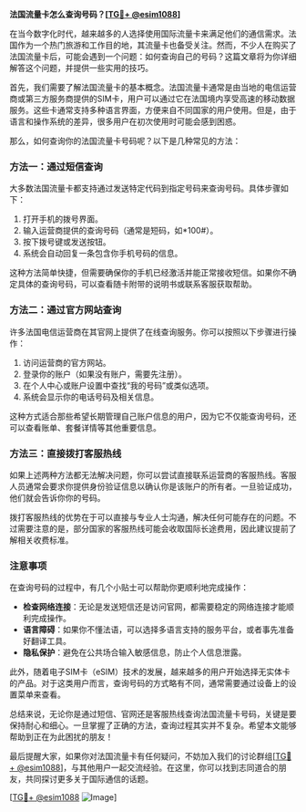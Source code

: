 **法国流量卡怎么查询号码？[[TG💪+ @esim1088](https://t.me/s/esim1088)]**

在当今数字化时代，越来越多的人选择使用国际流量卡来满足他们的通信需求。法国作为一个热门旅游和工作目的地，其流量卡也备受关注。然而，不少人在购买了法国流量卡后，可能会遇到一个问题：如何查询自己的号码？这篇文章将为你详细解答这个问题，并提供一些实用的技巧。

首先，我们需要了解法国流量卡的基本概念。法国流量卡通常是由当地的电信运营商或第三方服务商提供的SIM卡，用户可以通过它在法国境内享受高速的移动数据服务。这些卡通常支持多种语言界面，方便来自不同国家的用户使用。但是，由于语言和操作系统的差异，很多用户在初次使用时可能会感到困惑。

那么，如何查询你的法国流量卡号码呢？以下是几种常见的方法：

### 方法一：通过短信查询

大多数法国流量卡都支持通过发送特定代码到指定号码来查询号码。具体步骤如下：

1. 打开手机的拨号界面。
2. 输入运营商提供的查询号码（通常是短码，如*100#）。
3. 按下拨号键或发送按钮。
4. 系统会自动回复一条包含你手机号码的信息。

这种方法简单快捷，但需要确保你的手机已经激活并能正常接收短信。如果你不确定具体的查询号码，可以查看随卡附带的说明书或联系客服获取帮助。

### 方法二：通过官方网站查询

许多法国电信运营商在其官网上提供了在线查询服务。你可以按照以下步骤进行操作：

1. 访问运营商的官方网站。
2. 登录你的账户（如果没有账户，需要先注册）。
3. 在个人中心或账户设置中查找“我的号码”或类似选项。
4. 系统会显示你的电话号码及相关信息。

这种方式适合那些希望长期管理自己账户信息的用户，因为它不仅能查询号码，还可以查看账单、套餐详情等其他重要信息。

### 方法三：直接拨打客服热线

如果上述两种方法都无法解决问题，你可以尝试直接联系运营商的客服热线。客服人员通常会要求你提供身份验证信息以确认你是该账户的所有者。一旦验证成功，他们就会告诉你你的号码。

拨打客服热线的优势在于可以直接与专业人士沟通，解决任何可能存在的问题。不过需要注意的是，部分国家的客服热线可能会收取国际长途费用，因此建议提前了解相关收费标准。

### 注意事项

在查询号码的过程中，有几个小贴士可以帮助你更顺利地完成操作：

- **检查网络连接**：无论是发送短信还是访问官网，都需要稳定的网络连接才能顺利完成操作。
- **语言障碍**：如果你不懂法语，可以选择多语言支持的服务平台，或者事先准备好翻译工具。
- **隐私保护**：避免在公共场合输入敏感信息，防止个人信息泄露。

此外，随着电子SIM卡（eSIM）技术的发展，越来越多的用户开始选择无实体卡的产品。对于这类用户而言，查询号码的方式略有不同，通常需要通过设备上的设置菜单来查看。

总结来说，无论你是通过短信、官网还是客服热线查询法国流量卡号码，关键是要保持耐心和细心。一旦掌握了正确的方法，查询过程其实并不复杂。希望本文能够帮助到正在为此困扰的朋友！

最后提醒大家，如果你对法国流量卡有任何疑问，不妨加入我们的讨论群组[[TG💪+ @esim1088](https://t.me/s/esim1088)]，与其他用户一起交流经验。在这里，你可以找到志同道合的朋友，共同探讨更多关于国际通信的话题。

[[TG💪+ @esim1088](https://t.me/s/esim1088) ![Image](https://i.postimg.cc/4NQfJmqS/Snipaste-2025-05-13-00-14-12.png)]